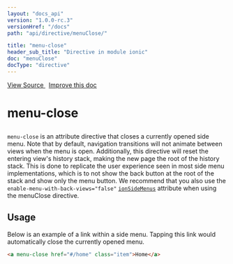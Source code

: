```yaml
---
layout: "docs_api"
version: "1.0.0-rc.3"
versionHref: "/docs"
path: "api/directive/menuClose/"

title: "menu-close"
header_sub_title: "Directive in module ionic"
doc: "menuClose"
docType: "directive"
---
```


<div class="improve-docs">
  <a href='https://github.com/driftyco/ionic-v1/blob/master/js/angular/directive/menuClose.js#L1'>
    View Source
  </a>
  &nbsp;
  <a href='http://github.com/driftyco/ionic/edit/master/js/angular/directive/menuClose.js#L1'>
    Improve this doc
  </a>
</div>




<h1 class="api-title">

  menu-close



</h1>





`menu-close` is an attribute directive that closes a currently opened side menu.
Note that by default, navigation transitions will not animate between views when
the menu is open. Additionally, this directive will reset the entering view's
history stack, making the new page the root of the history stack. This is done
to replicate the user experience seen in most side menu implementations, which is
to not show the back button at the root of the stack and show only the
menu button. We recommend that you also use the `enable-menu-with-back-views="false"`
<a href="/docs/api/directive/ionSideMenus/"><code>ionSideMenus</code></a> attribute when using the menuClose directive.








  
<h2 id="usage">Usage</h2>
  
Below is an example of a link within a side menu. Tapping this link would
automatically close the currently opened menu.

```html
<a menu-close href="#/home" class="item">Home</a>
```
  
  

  





